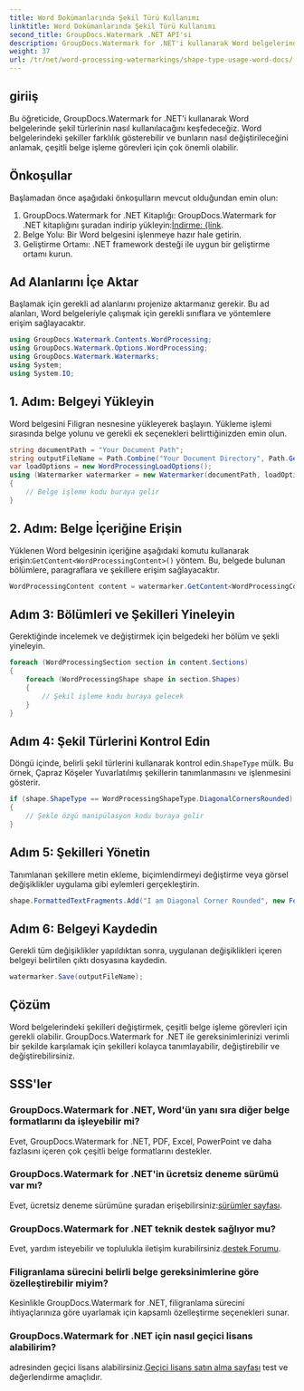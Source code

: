 ```yaml
---
title: Word Dokümanlarında Şekil Türü Kullanımı
linktitle: Word Dokümanlarında Şekil Türü Kullanımı
second_title: GroupDocs.Watermark .NET API'si
description: GroupDocs.Watermark for .NET'i kullanarak Word belgelerindeki şekilleri nasıl değiştireceğinizi öğrenin. Bu eğitim, verimli belge işleme için rehberlik sağlar.
weight: 37
url: /tr/net/word-processing-watermarkings/shape-type-usage-word-docs/
---
```

## giriiş
Bu öğreticide, GroupDocs.Watermark for .NET'i kullanarak Word belgelerinde şekil türlerinin nasıl kullanılacağını keşfedeceğiz. Word belgelerindeki şekiller farklılık gösterebilir ve bunların nasıl değiştirileceğini anlamak, çeşitli belge işleme görevleri için çok önemli olabilir.
## Önkoşullar
Başlamadan önce aşağıdaki önkoşulların mevcut olduğundan emin olun:
1.  GroupDocs.Watermark for .NET Kitaplığı: GroupDocs.Watermark for .NET kitaplığını şuradan indirip yükleyin:[İndirme: {link](https://releases.groupdocs.com/Watermark/net/).
2. Belge Yolu: Bir Word belgesini işlenmeye hazır hale getirin.
3. Geliştirme Ortamı: .NET framework desteği ile uygun bir geliştirme ortamı kurun.

## Ad Alanlarını İçe Aktar
Başlamak için gerekli ad alanlarını projenize aktarmanız gerekir. Bu ad alanları, Word belgeleriyle çalışmak için gerekli sınıflara ve yöntemlere erişim sağlayacaktır.
```csharp
using GroupDocs.Watermark.Contents.WordProcessing;
using GroupDocs.Watermark.Options.WordProcessing;
using GroupDocs.Watermark.Watermarks;
using System;
using System.IO;
```
## 1. Adım: Belgeyi Yükleyin
Word belgesini Filigran nesnesine yükleyerek başlayın. Yükleme işlemi sırasında belge yolunu ve gerekli ek seçenekleri belirttiğinizden emin olun.
```csharp
string documentPath = "Your Document Path";
string outputFileName = Path.Combine("Your Document Directory", Path.GetFileName(documentPath));
var loadOptions = new WordProcessingLoadOptions();
using (Watermarker watermarker = new Watermarker(documentPath, loadOptions))
{
    // Belge işleme kodu buraya gelir
}
```
## 2. Adım: Belge İçeriğine Erişin
 Yüklenen Word belgesinin içeriğine aşağıdaki komutu kullanarak erişin:`GetContent<WordProcessingContent>()` yöntem. Bu, belgede bulunan bölümlere, paragraflara ve şekillere erişim sağlayacaktır.
```csharp
WordProcessingContent content = watermarker.GetContent<WordProcessingContent>();
```
## Adım 3: Bölümleri ve Şekilleri Yineleyin
Gerektiğinde incelemek ve değiştirmek için belgedeki her bölüm ve şekli yineleyin.
```csharp
foreach (WordProcessingSection section in content.Sections)
{
    foreach (WordProcessingShape shape in section.Shapes)
    {
        // Şekil işleme kodu buraya gelecek
    }
}
```
## Adım 4: Şekil Türlerini Kontrol Edin
Döngü içinde, belirli şekil türlerini kullanarak kontrol edin.`ShapeType` mülk. Bu örnek, Çapraz Köşeler Yuvarlatılmış şekillerin tanımlanmasını ve işlenmesini gösterir.
```csharp
if (shape.ShapeType == WordProcessingShapeType.DiagonalCornersRounded)
{
    // Şekle özgü manipülasyon kodu buraya gelir
}
```
## Adım 5: Şekilleri Yönetin
Tanımlanan şekillere metin ekleme, biçimlendirmeyi değiştirme veya görsel değişiklikler uygulama gibi eylemleri gerçekleştirin.
```csharp
shape.FormattedTextFragments.Add("I am Diagonal Corner Rounded", new Font("Calibri", 8, FontStyle.Bold), Color.Red, Color.Aqua);
```
## Adım 6: Belgeyi Kaydedin
Gerekli tüm değişiklikler yapıldıktan sonra, uygulanan değişiklikleri içeren belgeyi belirtilen çıktı dosyasına kaydedin.
```csharp
watermarker.Save(outputFileName);
```

## Çözüm
Word belgelerindeki şekilleri değiştirmek, çeşitli belge işleme görevleri için gerekli olabilir. GroupDocs.Watermark for .NET ile gereksinimlerinizi verimli bir şekilde karşılamak için şekilleri kolayca tanımlayabilir, değiştirebilir ve değiştirebilirsiniz.
## SSS'ler
### GroupDocs.Watermark for .NET, Word'ün yanı sıra diğer belge formatlarını da işleyebilir mi?
Evet, GroupDocs.Watermark for .NET, PDF, Excel, PowerPoint ve daha fazlasını içeren çok çeşitli belge formatlarını destekler.
### GroupDocs.Watermark for .NET'in ücretsiz deneme sürümü var mı?
 Evet, ücretsiz deneme sürümüne şuradan erişebilirsiniz:[sürümler sayfası](https://releases.groupdocs.com/).
### GroupDocs.Watermark for .NET teknik destek sağlıyor mu?
 Evet, yardım isteyebilir ve toplulukla iletişim kurabilirsiniz.[destek Forumu](https://forum.groupdocs.com/c/watermark/19).
### Filigranlama sürecini belirli belge gereksinimlerine göre özelleştirebilir miyim?
Kesinlikle GroupDocs.Watermark for .NET, filigranlama sürecini ihtiyaçlarınıza göre uyarlamak için kapsamlı özelleştirme seçenekleri sunar.
### GroupDocs.Watermark for .NET için nasıl geçici lisans alabilirim?
 adresinden geçici lisans alabilirsiniz.[Geçici lisans satın alma sayfası](https://purchase.groupdocs.com/temporary-license/) test ve değerlendirme amaçlıdır.